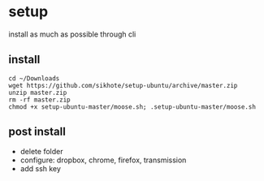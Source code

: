 # setup
install as much as possible through cli

## install
```
cd ~/Downloads
wget https://github.com/sikhote/setup-ubuntu/archive/master.zip
unzip master.zip
rm -rf master.zip
chmod +x setup-ubuntu-master/moose.sh; .setup-ubuntu-master/moose.sh
```

## post install
- delete folder
- configure: dropbox, chrome, firefox, transmission
- add ssh key
